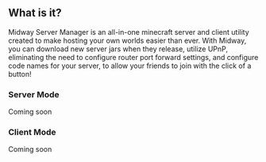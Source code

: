 ## What is it?

Midway Server Manager is an all-in-one minecraft server and client utility created to make hosting your own worlds easier than ever. With Midway, you can download new server jars when they release, utilize UPnP, eliminating the need to configure router port forward settings, and configure code names for your server, to allow your friends to join with the click of a button!

### Server Mode
Coming soon

### Client Mode
Coming soon

